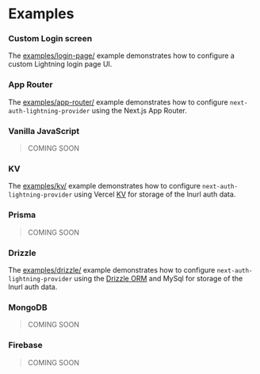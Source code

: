 # Examples

### Custom Login screen

The [examples/login-page/](https://github.com/jowo-io/next-auth-lightning-provider/tree/main/examples/login-page) example demonstrates how to configure a custom Lightning login page UI.

### App Router

The [examples/app-router/](https://github.com/jowo-io/next-auth-lightning-provider/tree/main/examples/app-router) example demonstrates how to configure `next-auth-lightning-provider` using the Next.js App Router.

### Vanilla JavaScript

> COMING SOON

### KV

The [examples/kv/](https://github.com/jowo-io/next-auth-lightning-provider/tree/main/examples/kv) example demonstrates how to configure `next-auth-lightning-provider` using Vercel [KV](https://vercel.com/docs/storage/vercel-kv) for storage of the lnurl auth data.

### Prisma

> COMING SOON

### Drizzle

The [examples/drizzle/](https://github.com/jowo-io/next-auth-lightning-provider/tree/main/examples/drizzle) example demonstrates how to configure `next-auth-lightning-provider` using the [Drizzle ORM](https://github.com/drizzle-team/drizzle-orm) and MySql for storage of the lnurl auth data.

### MongoDB

> COMING SOON

### Firebase

> COMING SOON
